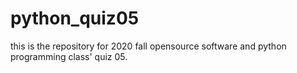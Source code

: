 # python_quiz05
this is the repository for 2020 fall opensource software and python programming class' quiz 05.
